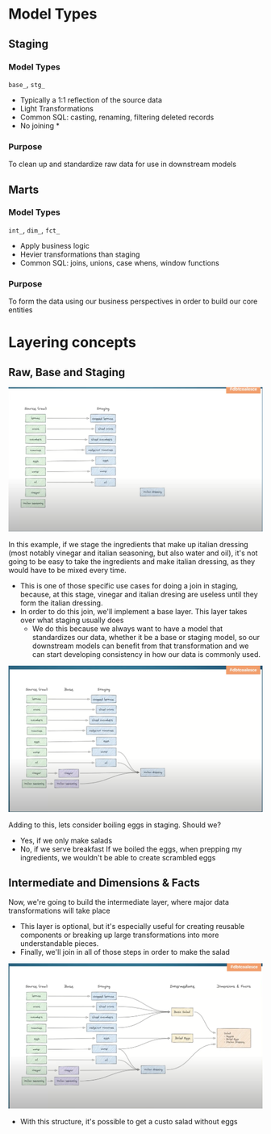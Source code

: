 # Model Types

## Staging

### Model Types 
`base_`, `stg_`

- Typically a 1:1 reflection of the source data
- Light Transformations
- Common SQL: casting, renaming, filtering deleted records
- No joining *

### Purpose

To clean up and standardize raw data for use in downstream models


## Marts

### Model Types 
`int_`, `dim_`, `fct_`

- Apply business logic
- Hevier transformations than staging
- Common SQL: joins, unions, case whens, window functions

### Purpose

To form the data using our business perspectives in order to build our core entities


# Layering concepts

## Raw, Base and Staging

![dbt_dag](/dbt/concepts/imgages/dbt_dag.png)


In this example, if we stage the ingredients that make up italian dressing (most notably vinegar and italian seasoning, but also water and oil), it's not going to be easy to take the ingredients and make italian dressing, as they would have to be mixed every time.
- This is one of those specific use cases for doing a join in staging, because, at this stage, vinegar and italian dresing are useless until they form the italian dressing.
- In order to do this join, we'll implement a base layer. This layer takes over what staging usually does
    - We do this because we always want to have a model that standardizes our data, whether it be a base or staging model, so our downstream models can benefit from that transformation and we can start developing consistency in how our data is commonly used.

![dbt_dag_2](/dbt/concepts/imgages/dbt_dag_2.png)

Adding to this, lets consider boiling eggs in staging. Should we?
- Yes, if we only make salads
- No, if we serve breakfast
If we boiled the eggs, when prepping my ingredients, we wouldn't be able to create scrambled eggs

## Intermediate and Dimensions & Facts

Now, we're going to build the intermediate layer, where major data transformations will take place
- This layer is optional, but it's especially useful for creating reusable components or breaking up large transformations into more understandable pieces.
- Finally, we'll join in all of those steps in order to make the salad

![dbt_dag_final](/dbt/concepts/imgages/dbt_dag_3.png)

- With this structure, it's possible to get a custo salad without eggs
